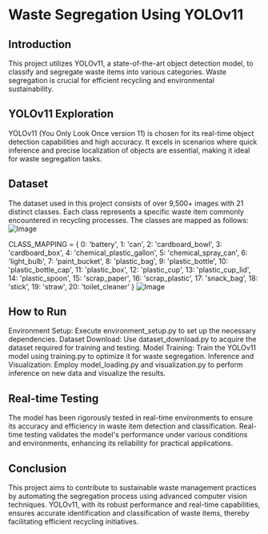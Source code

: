 # Waste Segregation Using YOLOv11

## Introduction
This project utilizes YOLOv11, a state-of-the-art object detection model, to classify and segregate waste items into various categories. Waste segregation is crucial for efficient recycling and environmental sustainability.

## YOLOv11 Exploration
YOLOv11 (You Only Look Once version 11) is chosen for its real-time object detection capabilities and high accuracy. It excels in scenarios where quick inference and precise localization of objects are essential, making it ideal for waste segregation tasks.

## Dataset
The dataset used in this project consists of over 9,500+ images with 21 distinct classes. Each class represents a specific waste item commonly encountered in recycling processes. The classes are mapped as follows:
![Image](https://github.com/user-attachments/assets/24697760-2079-4970-81b5-8a109473f636)


CLASS_MAPPING = {
    0: 'battery',
    1: 'can',
    2: 'cardboard_bowl',
    3: 'cardboard_box',
    4: 'chemical_plastic_gallon',
    5: 'chemical_spray_can',
    6: 'light_bulb',
    7: 'paint_bucket',
    8: 'plastic_bag',
    9: 'plastic_bottle',
    10: 'plastic_bottle_cap',
    11: 'plastic_box',
    12: 'plastic_cup',
    13: 'plastic_cup_lid',
    14: 'plastic_spoon',
    15: 'scrap_paper',
    16: 'scrap_plastic',
    17: 'snack_bag',
    18: 'stick',
    19: 'straw',
    20: 'toilet_cleaner'
}
![Image](https://github.com/user-attachments/assets/1d32d135-4059-458b-ae21-0175c3f22731)

## How to Run
Environment Setup: Execute environment_setup.py to set up the necessary dependencies.
Dataset Download: Use dataset_download.py to acquire the dataset required for training and testing.
Model Training: Train the YOLOv11 model using training.py to optimize it for waste segregation.
Inference and Visualization: Employ model_loading.py and visualization.py to perform inference on new data and visualize the results.

## Real-time Testing
The model has been rigorously tested in real-time environments to ensure its accuracy and efficiency in waste item detection and classification. Real-time testing validates the model's performance under various conditions and environments, enhancing its reliability for practical applications.

## Conclusion
This project aims to contribute to sustainable waste management practices by automating the segregation process using advanced computer vision techniques. YOLOv11, with its robust performance and real-time capabilities, ensures accurate identification and classification of waste items, thereby facilitating efficient recycling initiatives.

